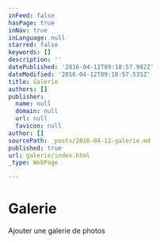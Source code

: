 ```yaml
---
inFeed: false
hasPage: true
inNav: true
inLanguage: null
starred: false
keywords: []
description: ''
datePublished: '2016-04-12T09:18:57.982Z'
dateModified: '2016-04-12T09:18:57.535Z'
title: Galerie
authors: []
publisher:
  name: null
  domain: null
  url: null
  favicon: null
author: []
sourcePath: _posts/2016-04-12-galerie.md
published: true
url: galerie/index.html
_type: WebPage

---
```

# Galerie

Ajouter une galerie de photos